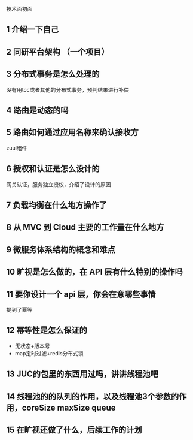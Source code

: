 
技术面初面


## 1 介绍一下自己

## 2 同研平台架构 （一个项目）

## 3 分布式事务是怎么处理的

没有用tcc或者其他的分布式事务，预判结果进行补偿

## 4 路由是动态的吗

## 5 路由如何通过应用名称来确认接收方

zuul组件

## 6 授权和认证是怎么设计的

网关认证，服务独立授权，介绍了设计的原因

## 7 负载均衡在什么地方操作了

## 8 从 MVC 到 Cloud 主要的工作量在什么地方

## 9 微服务体系结构的概念和难点

## 10 旷视是怎么做的，在 API 层有什么特别的操作吗

## 11 要你设计一个 api 层，你会在意哪些事情

提到了幂等

## 12 幂等性是怎么保证的

- 无状态+版本号
- map定时过滤+redis分布式锁

## 13 JUC的包里的东西用过吗，讲讲线程池吧

## 14 线程池的的队列的作用，以及线程池3个参数的作用，coreSize maxSize queue

## 15 在旷视还做了什么，后续工作的计划
